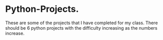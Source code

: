 # Python-Projects.
These are some of the projects that I have completed for my class.
There should be 6 python projects with the difficulty increasing as the numbers increase.
